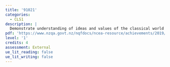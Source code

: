 ```yaml
---
title: '91021'
categories:
  - CLS1
description: |
  Demonstrate understanding of ideas and values of the classical world
pdf: 'https://www.nzqa.govt.nz/nqfdocs/ncea-resource/achievements/2019/as91021.pdf'
level: '1'
credits: 4
assessment: External
ue_lit_reading: false
ue_lit_writing: false
---
```


